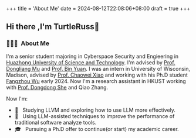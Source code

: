 +++
title = 'About Me'
date = 2024-08-12T22:08:06+08:00
draft = true
+++
## Hi there ,I'm TurtleRuss👋
### 👨🏻‍💻 &nbsp;About Me
I'm a senior student majoring in Cyberspace Security and Engieering in [Huazhong University of Science and Technology](https://hust.edu.cn). I'm advised by [Prof. Dongliang Mu](https://mudongliang.github.io/about/) and [Prof. Bin Yuan](http://faculty.hust.edu.cn/yuanbin12/zh_CN/index.htm). I was an intern in University of Wisconsin, Madison, advised by [Prof. Chaowei Xiao](https://xiaocw11.github.io/) and working with his Ph.D student [Fangzhou Wu](https://scholar.google.com/citations?user=KDYZnvEAAAAJ&hl=en) early 2024. Now I'm a research assistant in HKUST working with [Prof. Dongdong She](https://cse.hkust.edu.hk/~dongdong/) and Qiao Zhang. 

Now I'm:

- 🤖 &nbsp; Studying LLVM and exploring how to use LLM more effectively.
- 🤔 &nbsp; Using LLM-assisted techniques to improve the performance of traditional software analyze tools.
- 🎓 &nbsp; Pursuing a Ph.D offer to continue(or start) my academic career.

